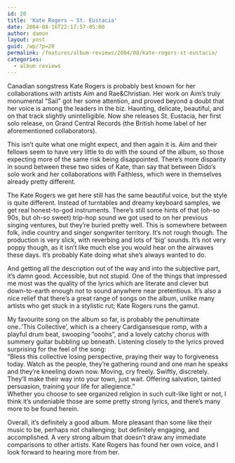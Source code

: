 ```yaml
---
id: 20
title: 'Kate Rogers – St. Eustacia'
date: 2004-08-16T22:17:57-05:00
author: damon
layout: post
guid: /wp/?p=20
permalink: /features/album-reviews/2004/08/kate-rogers-st-eustacia/
categories:
  - album reviews
---
```

Canadian songstress Kate Rogers is probably best known for her collaborations with artists Aim and Rae&Christian. Her work on Aim’s truly monumental “Sail” got her some attention, and proved beyond a doubt that her voice is among the leaders in the biz. Haunting, delicate, beautiful, and on that track slightly unintelligible. Now she releases St. Eustacia, her first solo release, on Grand Central Records (the British home label of her aforementioned collaborators).

This isn’t quite what one might expect, and then again it is. Aim and their fellows seem to have very little to do with the sound of the album, so those expecting more of the same risk being disappointed. There’s more disparity in sound between these two sides of Kate, than say that between Dido’s solo work and her collaborations with Faithless, which were in themselves already pretty different.

The Kate Rogers we get here still has the same beautiful voice, but the style is quite different. Instead of turntables and dreamy keyboard samples, we get real honest-to-god instruments. There’s still some hints of that (oh-so 90s, but oh-so sweet) trip-hop sound we got used to on her previous singing ventures, but they’re buried pretty well. This is somewhere between folk, indie country and singer songwriter territory. It’s not rough though. The production is very slick, with reverbing and lots of ‘big’ sounds. It’s not very poppy though, as it isn’t like much else you would hear on the airwaves these days. It’s probably Kate doing what she’s always wanted to do.

And getting all the description out of the way and into the subjective part, it’s damn good. Accessible, but not stupid. One of the things that impressed me most was the quality of the lyrics which are literate and clever but down-to-earth enough not to sound anywhere near pretentious. It’s also a nice relief that there’s a great range of songs on the album, unlike many artists who get stuck in a stylistic rut; Kate Rogers runs the gamut.

My favourite song on the album so far, is probably the penultimate one..’This Collective’, which is a cheery Cardigansesque romp, with a playful drum beat, swooping “ooohs”, and a lovely catchy chorus with summery guitar bubbling up beneath. Listening closely to the lyrics proved surprising for the feel of the song:  
“Bless this collective losing perspective, praying their way to forgiveness today. Watch as the people, they’re gathering round and one man he speaks and they’re kneeling down now. Moving, cry freely. Swiftly, discretely. They’ll make their way into your town, just wait. Offering salvation, tainted persuasion, training your life for allegience.”  
Whether you choose to see organized religion in such cult-like light or not, I think it’s undeniable those are some pretty strong lyrics, and there’s many more to be found herein.

Overall, it’s definitely a good album. More pleasant than some like their music to be, perhaps not challenging; but definitely engaging, and accomplished. A very strong album that doesn’t draw any immediate comparisons to other artists. Kate Rogers has found her own voice, and I look forward to hearing more from her.